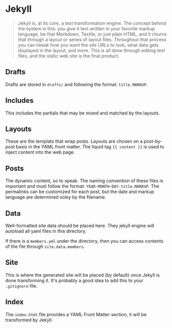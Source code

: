 # Jekyll

>Jekyll is, at its core, a text transformation engine. The concept behind the system is this: you give it text written in your favorite markup language, be that Markdown, Textile, or just plain HTML, and it churns that through a layout or series of layout files. Throughout that process you can tweak how you want the site URLs to look, what data gets displayed in the layout, and more. This is all done through editing text files, and the static web site is the final product.

## Drafts

Drafts are stored in `drafts/` and following the format: `title.MARKUP`.

## Includes

This includes the partials that may be mixed and matched by the layouts.

## Layouts

These are the templats that wrap posts. Layouts are chosen on a post-by-post basis in the YAML front matter. The liquid tag `{{ content }}` is used to inject content into the web page.

## Posts

The dynamic content, so to speak. The naming convention of these files is important and must follow the format: `YEAR-MONTH-DAY-title.MARKUP`. The permalinks can be customized for each post, but the date and markup language are determined soley by the filename.

## Data

Well-formatted site data should be placed here. They jekyll engine will autoload all yaml files in this directory.

If there is a `members.yml` under the directory, then you can access contents of the file through `site.data.members`.

## Site

This is where the generated site will be placed (by default) once Jekyll is done transforming it. It's probably a good idea to add this to your `.gitignore` file.

## Index

The `index.html` file provides a YAML Front Matter section, it will be transformed by Jekyll.